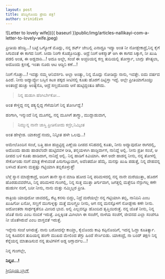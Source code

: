 ```yaml
---
layout: post
title: ಹೆಂಡ್ತಿಗೊಂದು ಪ್ರೇಮ ಪತ್ರ!
author: srinidivn
---
```

![Letter to lovely wife]({{ baseurl }}public/img/articles-nallikayi-com-a-letter-to-lovely-wife.jpeg)

<i class="fa fa-quote-left fa-3x fa-pull-left fa-border"></i>ಪ್ರೀತಿಯ ಹೆಂಡ್ತಿ...!
ಬಟ್ಟೆ ಒಗ್ಯೋಕೆ ಮೊದ್ಲು, ನನ್ನ ಶರ್ಟ್ ಜೇಬಲ್ಲಿ ಎನಾದ್ರೂ ಇದ್ಯಾ ಅಂತ ನೀ ನೋಡ್ಬೇಕಾದ್ರೆ,ನಿನ್ನ ಕೈಗೆ ಸಿಗುವಂತೆ ಈ ಕಾಗದ ನಿಂಗೆ. ಸೀದಾ ನಿಂಗೇ ಕೊಡ್ಬೋದಿತ್ತು. ಆದ್ರೆ ನಿಂಗೆ ಅಕಸ್ಮಾತ್ ಆಗಿ ಈ ಕಾಗದ ಸಿಕ್ಕಾಗ, ನೀ ಖುಷಿ ಪಡಲಿ ಅಂತ, ಈ ಅಡ್ಡದಾರಿ...! ಅದೂ ಅಲ್ದೇ, ಸಂಜೆ ಈ ಅಚ್ಚರಿಯನ್ನ ಕಣ್ಣ ತುದಿಯಲ್ಲಿ ತೋರ್ಸ್ತಾ, ಬಾಗ್ಲು ತೆಗಿತ್ಯಲಾ, ಅದೊಂದು ಕ್ಷಣಕ್ಕೆ, ಇಂತಾ ನೂರು ಆಟ ಆಡ್ತಿನಿ ಕಣೆ...!

ನಿಂಗೆ ಗೊತ್ತಾ...! ಇವತ್ತು ನಮ್ಮ ಆನಿವರ್ಸರಿ. ಅಲ್ಲಾ ಅಂತ್ಯಾ, ನಿನ್ನ ಮೊದ್ಲು ನೋಡಿದ್ದು ನಾನು, ಇವತ್ತೇ. ಐದು ವರ್ಷದ ಹಿಂದೆ. ನೀನು ಅದ್ಯಾವ್ದೋ ಬಸ್ಸಿನ ಕಿಟಕಿ ಪಕ್ಕದ ಸೀಟಿನಲ್ಲಿ ಕೂತು ಹೊರಗೆ ದಿಟ್ಟಿಸ್ತಾ ಇದ್ದೆ. ಅಲ್ಲೇ ಪ್ರೀತಿಯಾಗೊಯ್ತು ಅಂತಂದ್ರೆ ಹುಚ್ಚು ಅಂತ್ಯೆನೊ, ಆದ್ರೆ ಸಣ್ಣದೊಂದು ಆಸೆ ಹುಟ್ಟಿದ್ದಂತೂ ಹೌದು. 

>ನಿನ್ನ ಹುಡುಗಿ ಹೆಂಗಿರ್ಬೇಕೋ...

ಅಂತ ಕೇಳ್ತಿದ್ದ ನನ್ನ ಪಕ್ಕ್ದಲ್ಲಿದ್ದ ಗೆಳೆಯನಿಗೆ ನಿನ್ನ ತೋರ್ಸಿದ್ದೆ.!

ಹಂಗಾಗಿ, ಇನ್ಮುಂದೆ ನಿನ್ನ ಮೂಗನ್ನ, ನನ್ನ ಮೂಗಿಗೆ ತಾಗ್ಸ್ತಾ, ಮುದ್ದಾಡುವಾಗ, 

>ನಿಮ್ಮುನ್ನ ನಾನೇ ಜಾಸ್ತಿ ಪ್ರೀತಿಸೋದು ಕಣ್ರೀ,ನಿಮ್ಕಿಂತ

ಅಂತ ಹೇಳ್ಬೇಡ. ಯಾಕಂದ್ರೆ ನಂದು, ನಿನ್ಕಿಂತ ಹಳೇ ಒಲವು...!

ಆಮೇಲೊಂದಿನ ಸಂಜೆ, ಬತ್ತಿ ಹಾಕಿ ಹಚ್ಚಿಟ್ಟಿದ್ದ ಎಣ್ಣೆಯ ದೀಪದ ಸನಿಹದಲ್ಲಿ ಕೂತು, ನೀನು ಅದ್ಯಾವುದೋ ರಾಗದಲ್ಲಿ, ಅದೊಂದು ಹಾಡು ಹಾಡಲೆಂದೇ ಹುಟ್ಟಿದವಳ ರೀತಿ, ತನ್ಮಯಳಾಗಿ ಹಾಡ್ತಿರ್ವಾಗ, ನಾನಿದ್ದೆ ಅಲ್ಲಿ. ನೀನು ಪ್ರತೀ ಸಂಜೆ, ಆ ದೀಪದ ಬಳಿ ಕೂತು ಹಾಡಿದಾಗ, ನಾನಿದ್ದೆ ಅಲ್ಲಿ. ನಿನ್ನ ಹಾಡಿಗೆ ಕಿವಿಯಾಗಿ. ಈಗ ಅದೇ ಹಾಡನ್ನ ನೀನು, ನನ್ನ ತೋಳಲ್ಲಿ ಸೇರ್ಕೊಂಡು ನಂಗೆ ಮಾತ್ರ ಕೇಳುವಂತೆ ಪಿಸುಗುಟ್ಟುವಾಗ, ಅದೆಂತದೋ ಹೆಮ್ಮೆ. ಮನಸ್ಸು ಖುಷಿ ಪಡುತ್ತೆ, ನಿನ್ನ ದೇಹವನ್ನ ಬಳಸಿದ ತೋಳು ಮತ್ತಷ್ಟು ಗಟ್ಟಿಯಾಗಿ ತಬ್ಬಿಕೊಳ್ಳುತ್ತೆ!

ಬೆಳ್ಗೆ ಸ್ನಾನ ಮಾಡ್ಬೇಕಾದ್ರೆ, ಅದೀಗ ತಾನೇ ಸ್ನಾನ ಮಾಡಿ ಹೋದ ನಿನ್ನ ಪರಿಮಳದಲ್ಲಿ ನನ್ನ ನಾನೇ ಮರೆಯುತ್ತಾ, ಹೊರಗೆ ಹೊರಡುವವರೆಗೂ, ನಿನ್ನ ಪರಿಮಳದ ಗುಂಗಲ್ಲಿ, ನಿನ್ನ ಸುತ್ತ ಮುತ್ತಾ ತಿರ್ಗುವಾಗ, ಜಗತ್ತಲ್ಲಿ ಮತ್ತೆನೂ ನೆನ್ಪಾಗಲ್ಲ ಕಣೇ ಹುಡುಗೀ ನಂಗೆ, ಬರೀ ನೀನು, ನಾನು ಮತ್ತು ನಮ್ಮಿಬ್ಬರ ಪ್ರೀತಿ.

ರಾತ್ರಿಯ ಯಾವುದೋ ಜಾವದಲ್ಲಿ, ಕೆಟ್ಟ ಕನಸು ಬಿದ್ದು, ನಿದ್ರೆ ಮರೆಯಲ್ಲೇ ನನ್ನ ಗಟ್ಟಿಯಾಗಿ ತಬ್ಬಿ, ನಾನಿದಿನಿ ಎಂಬ ಖುಷಿಗೋ ಏನೋ, ಸಣ್ಣಗೆ ಮುಗುಳ್ನಕ್ಕು ಮತ್ತೆ ಮಲಗ್ತ್ಯಲ ನೀನು, ಆಗ ನನ್ನ ಮನಸ್ಸೊಳಗೆ ನೋಡ್ಬೇಕು ಕಣೇ ನೀನು. ಅದೋಂತರಾ ಸಾರ್ಥಕ್ಯತೆನೂ ಮೀರಿದ ಭಾವ. ಅಲ್ಲಿ ಎಲ್ಲವನ್ನೂ ಹೊಂದಿದ ತೃಪ್ತಿಯಿರುತ್ತೆ. ನನ್ನ ಜೊತೆ ನೀನು, ನಿನ್ನ ಜೊತೆ ನಾನು ಎಂಬ ನಂಬಿಕೆ ಇರುತ್ತೆ. ಎಲ್ಲಕ್ಕಿಂತ ಮಿಗಿಲಾಗಿ ಈ ಸಂಜೆಗೆ, ನಾಳೆಯ ಸಂಜೆಗೆ, ಜೀವನದ ಎಲ್ಲಾ ಸಂಜೆಗೂ ನೀ ಜೊತೆಗಿರುವೆ ಎಂಬ ವಾಸ್ತವತೆ ಇರುತ್ತೆ.

ಇನ್ನೇನು ಸಂಜೆ ಆಗಿರುತ್ತೆ. ನಾನು ಬರೋದನ್ನೇ ಕಾಯ್ತಾ, ಕೈಲೊಂದು ಕಾಫಿ ಕಪ್ಪಿನೊಂದಿಗೆ, ಇದನ್ನ ಓದ್ತಾ ಕೂತಿರ್ತ್ಯಾ. ನಿನ್ನ ಕೂದಲಿನ ತುದಿಯನ್ನ ಹಂಗೇ ಮುಖದ ಮೇಲಿಂದ ತೆಗ್ದು ಹಿಂದೆ ಸೇರ್ಸಿಬಿಡು. ಯಾಕಂದ್ರೆ, ನಾ ಬಂದ್ ತಕ್ಷಣ ನಿನ್ನ ಕೆನ್ನೆಯನ್ನ ಮಾತಾಡಿಸುವ ನನ್ನ ತುಟಿಗಳಿಗೆ ಅಡ್ಡ ಆಗ್ಬಾರ್ದಲ...!

ನಿನ್ನ ಗುಂಗಲ್ಲೇ,

**ನಿನ್ನವ...!**

[ಶ್ರೀನಿಧಿಯ ಬ್ಲಾಗ್](http://maretakanasugalu.blogspot.in/2015/09/blog-post_20.html)
